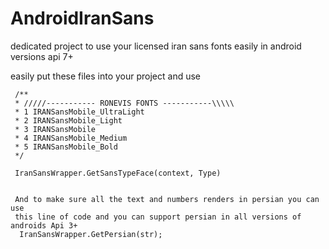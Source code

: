 # AndroidIranSans
dedicated project to use your licensed iran sans fonts easily in android versions api 7+

easily put these files into your project and use


  
     /**
     * /////----------- RONEVIS FONTS -----------\\\\\
     * 1 IRANSansMobile_UltraLight
     * 2 IRANSansMobile_Light
     * 3 IRANSansMobile
     * 4 IRANSansMobile_Medium
     * 5 IRANSansMobile_Bold
     */
     
     IranSansWrapper.GetSansTypeFace(context, Type)
     
     
     And to make sure all the text and numbers renders in persian you can use
     this line of code and you can support persian in all versions of androids Api 3+
      IranSansWrapper.GetPersian(str);
